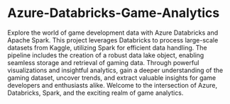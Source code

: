 # Azure-Databricks-Game-Analytics
Explore the world of game development data with Azure Databricks and Apache Spark. This project leverages Databricks to process large-scale datasets from Kaggle, utilizing Spark for efficient data handling. The pipeline includes the creation of a robust data lake object, enabling seamless storage and retrieval of gaming data. Through powerful visualizations and insightful analytics, gain a deeper understanding of the gaming dataset, uncover trends, and extract valuable insights for game developers and enthusiasts alike. Welcome to the intersection of Azure, Databricks, Spark, and the exciting realm of game analytics.
